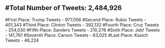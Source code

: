 #Total Number of Tweets: 2,484,926 
---
#First Place: Trump Tweets - 977,056
#Second Place: Rubio Tweets - 401,343
#Third Place: Clinton Tweets - 392,132
#Fourth Place: Cruz Tweets - 254,030
#Fifth Place: Sanders Tweets - 210,276
#Sixth Place: Jeb! Tweets - 141,761
#Seventh Place: Carson Tweets - 63,025
#Last Place: Kasich Tweets - 46,224
